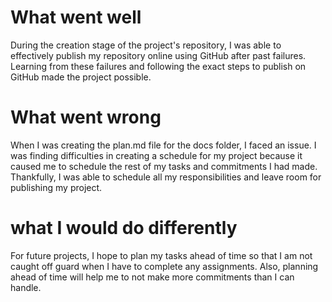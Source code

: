 # What went well
During the creation stage of the project's repository, I was able to effectively publish my repository online using GitHub after past failures. Learning from these failures and following the exact steps to publish on GitHub made the project possible.
# What went wrong
When I was creating the plan.md file for the docs folder, I faced an issue. I was finding difficulties in creating a schedule for my project because it caused me to schedule the rest of my tasks and commitments I had made. Thankfully, I was able to schedule all my responsibilities and leave room for publishing my project.
# what I would do differently
For future projects, I hope to plan my tasks ahead of time so that I am not caught off guard when I have to complete any assignments. Also, planning ahead of time will help me to not make more commitments than I can handle.
